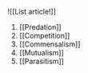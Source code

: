 ![[List article!]]

1. [[Predation]]
2. [[Competition]]
3. [[Commensalism]]
4. [[Mutualism]]
5. [[Parasitism]]
